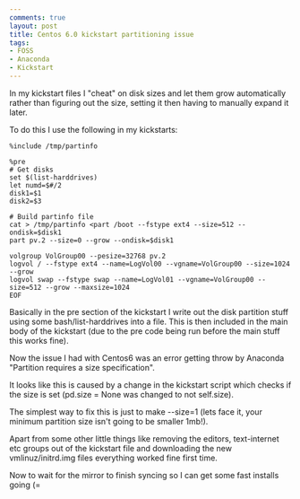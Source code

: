 ```yaml
---
comments: true
layout: post
title: Centos 6.0 kickstart partitioning issue
tags:
- FOSS
- Anaconda
- Kickstart
---
```


In my kickstart files I "cheat" on disk sizes and let them grow automatically rather than figuring out the size, setting it then having to manually expand it later.

To do this I use the following in my kickstarts:

```text
%include /tmp/partinfo

%pre
# Get disks
set $(list-harddrives)
let numd=$#/2
disk1=$1
disk2=$3

# Build partinfo file
cat > /tmp/partinfo <part /boot --fstype ext4 --size=512 --ondisk=$disk1
part pv.2 --size=0 --grow --ondisk=$disk1

volgroup VolGroup00 --pesize=32768 pv.2
logvol / --fstype ext4 --name=LogVol00 --vgname=VolGroup00 --size=1024 --grow
logvol swap --fstype swap --name=LogVol01 --vgname=VolGroup00 --size=512 --grow --maxsize=1024
EOF
```

Basically in the pre section of the kickstart I write out the disk partition stuff using some bash/list-harddrives into a file. This is then included in the main body of the kickstart (due to the pre code being run before the main stuff this works fine).

Now the issue I had with Centos6 was an error getting throw by Anaconda "Partition requires a size specification".

It looks like this is caused by a change in the kickstart script which checks if the size is set (pd.size = None was changed to not self.size).

The simplest way to fix this is just to make --size=1 (lets face it, your minimum partition size isn't going to be smaller 1mb!).

Apart from some other little things like removing the editors, text-internet etc groups out of the kickstart file and downloading the new vmlinuz/initrd.img files everything worked fine first time.

Now to wait for the mirror to finish syncing so I can get some fast installs going (=
